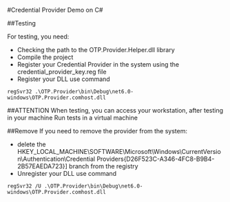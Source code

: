 #Credential Provider Demo on C#

##Testing

For testing, you need:
- Checking the path to the OTP.Provider.Helper.dll library
- Compile the project
- Register your Credential Provider in the system using the credential_provider_key.reg file
- Register your DLL use command 
```
regSvr32 .\OTP.Provider\bin\Debug\net6.0-windows\OTP.Provider.comhost.dll
```

##ATTENTION 
When testing, you can access your workstation, after testing in your machine
Run tests in a virtual machine

##Remove
If you need to remove the provider from the system: 
- delete the HKEY_LOCAL_MACHINE\SOFTWARE\Microsoft\Windows\CurrentVersion\Authentication\Credential Providers\{D26F523C-A346-4FC8-B9B4-2B57EAEDA723}] branch from the registry
- Unregister your DLL use command 
```
regSvr32 /U .\OTP.Provider\bin\Debug\net6.0-windows\OTP.Provider.comhost.dll
```
